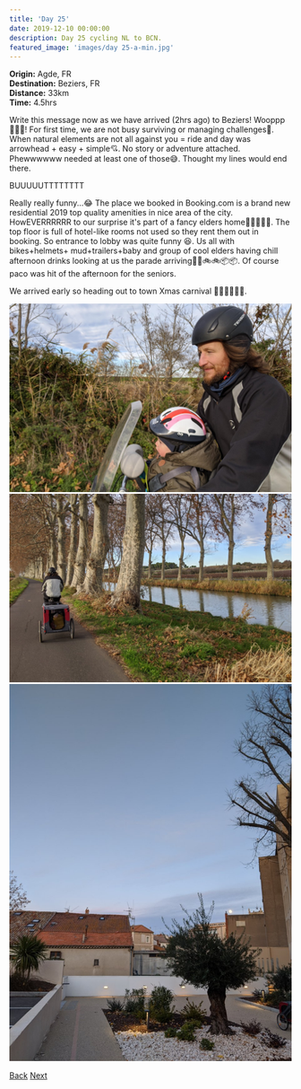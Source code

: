 ```yaml
---
title: 'Day 25'
date: 2019-12-10 00:00:00
description: Day 25 cycling NL to BCN.
featured_image: 'images/day 25-a-min.jpg'
---
```


<b>Origin:</b> Agde, FR <br>
<b>Destination:</b> Beziers, FR <br>
<b>Distance:</b> 33km <br>
<b>Time:</b> 4.5hrs <br>

Write this message now as we have arrived (2hrs ago) to Beziers! Wooppp 🥳🥳🥳! For first time, we are not busy surviving or managing challenges🤘. When natural elements are not all against you = ride and day was arrowhead + easy + simple💘. No story or adventure attached. Phewwwwww needed at least one of those😅. Thought my lines would end there.

BUUUUUTTTTTTTT

Really really funny...😂 The place we booked in Booking.com is a brand new residential 2019 top quality amenities in nice area of the city. HowEVERRRRRR to our surprise it's part of a fancy elders home🧙🏻‍♀🧙‍♂. The top floor is full of hotel-like rooms not used so they rent them out in booking. So entrance to lobby was quite funny 😆. Us all with bikes+helmets+ mud+trailers+baby and group of cool elders having chill afternoon drinks looking at us the parade arriving👫👶🚲🚲📦📦. Of course paco was hit of the afternoon for the seniors.

We arrived early so heading out to town Xmas carnival 🎡🎢🌭🍿🍩✨.

<div class="gallery" data-columns="2">
	<img src="/images/day 25-a-min.jpg">
	<img src="/images/day 25-c-min.jpg">
	<img src="/images/day 25-d-min.jpg">
</div>

<a href="https://allanpcampbell.github.io/blog/day-24" class="button button--large">Back</a>
<a href="https://allanpcampbell.github.io/blog/day-26-28" class="button button--large">Next</a>

